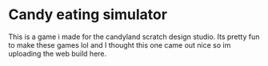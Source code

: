 # Candy eating simulator
This is a game i made for the candyland scratch design studio. Its pretty fun to make these games lol and I thought this one came out nice so im uploading the web build here.
